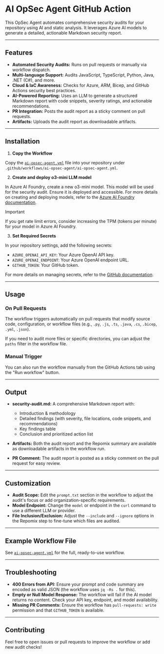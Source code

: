 # AI OpSec Agent GitHub Action

This OpSec Agent automates comprehensive security audits for your repository using AI and static analysis. It leverages Azure AI models to generate a detailed, actionable Markdown security report.

---

## Features

- **Automated Security Audits:** Runs on pull requests or manually via workflow dispatch.
- **Multi-language Support:** Audits JavaScript, TypeScript, Python, Java, .NET (C#), and more.
- **Cloud & IaC Awareness:** Checks for Azure, ARM, Bicep, and GitHub Actions security best practices.
- **AI-Powered Reporting:** Uses an LLM to generate a structured Markdown report with code snippets, severity ratings, and actionable recommendations.
- **PR Integration:** Posts the audit report as a sticky comment on pull requests.
- **Artifacts:** Uploads the audit report as downloadable artifacts.

---

## Installation

1. **Copy the Workflow**

Copy the [`ai-opsec-agent.yml`](./../../workflows/ai-opsec-agent.yml) file into your repository under `.github/workflows/ai-opsec-agent/ai-opsec-agent.yml`.

2. **Create and deploy o3-mini LLM model**
   
In Azure AI Foundry, create a new o3-mini model. This model will be used for the security audit. Ensure it is deployed and accessible.
For more details on creating and deploying models, refer to the [Azure AI Foundry documentation](https://learn.microsoft.com/azure/ai-foundry/).

> [!IMPORTANT]
> If you get rate limit errors, consider increasing the TPM (tokens per minute) for your model in Azure AI Foundry.

3. **Set Required Secrets**

In your repository settings, add the following secrets:
- `AZURE_OPENAI_API_KEY`: Your Azure OpenAI API key.
- `AZURE_OPENAI_ENDPOINT`: Your Azure OpenAI endpoint URL.
- `GITHUB_TOKEN`: Your GitHub token.

For more details on managing secrets, refer to the [GitHub documentation](https://docs.github.com/en/actions/security-guides/encrypted-secrets).

---

## Usage

### On Pull Requests

The workflow triggers automatically on pull requests that modify source code, configuration, or workflow files (e.g., `.py`, `.js`, `.ts`, `.java`, `.cs`, `.bicep`, `.yml`, `.json`).

If you need to audit more files or specific directories, you can adjust the `paths` filter in the workflow file.

### Manual Trigger

You can also run the workflow manually from the GitHub Actions tab using the "Run workflow" button.

---

## Output

- **security-audit.md:** A comprehensive Markdown report with:
  - Introduction & methodology
  - Detailed findings (with severity, file locations, code snippets, and recommendations)
  - Key findings table
  - Conclusion and prioritized action list

- **Artifacts:** Both the audit report and the Repomix summary are available as downloadable artifacts in the workflow run.

- **PR Comment:** The audit report is posted as a sticky comment on the pull request for easy review.

---

## Customization

- **Audit Scope:** Edit the `prompt.txt` section in the workflow to adjust the audit's focus or add organization-specific requirements.
- **Model Endpoint:** Change the `model` or endpoint in the `curl` command to use a different LLM or provider.
- **File Inclusion/Exclusion:** Adjust the `--include` and `--ignore` options in the Repomix step to fine-tune which files are audited.

---

## Example Workflow File

See [`ai-opsec-agent.yml`](./../../workflows/ai-opsec-agent.yml) for the full, ready-to-use workflow.

---

## Troubleshooting

- **400 Errors from API:** Ensure your prompt and code summary are encoded as valid JSON (the workflow uses `jq -Rs .` for this).
- **Empty or Null Model Response:** The workflow will fail if the AI model returns no content. Check your API key, endpoint, and model availability.
- **Missing PR Comments:** Ensure the workflow has `pull-requests: write` permission and that `GITHUB_TOKEN` is available.

---

## Contributing

Feel free to open issues or pull requests to improve the workflow or add new audit checks!

